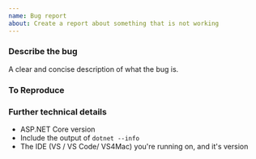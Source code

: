 ```yaml
---
name: Bug report
about: Create a report about something that is not working
---
```


<!--

More information on our issue management policies can be found here: https://aka.ms/aspnet/issue-policies

Please keep in mind that the GitHub issue tracker is not intended as a general support forum, but for reporting non-security bugs and feature requests.

If you believe you have an issue that affects the SECURITY of the platform, please do NOT create an issue and instead email your issue details to secure@microsoft.com. Your report may be eligible for our [bug bounty](https://www.microsoft.com/en-us/msrc/bounty-dot-net-core) but ONLY if it is reported through email.
For other types of questions, consider using [StackOverflow](https://stackoverflow.com).

-->

### Describe the bug
A clear and concise description of what the bug is.

### To Reproduce
<!--
What steps can we follow to reproduce the issue?

We ❤ code! Include a complete code listing or point us to a minimalistic GitHub repo.

``` C#
Console.WriteLine("Hello, World!");
```

Got Exceptions? Include both the message and the stack trace
-->

### Further technical details
- ASP.NET Core version
- Include the output of `dotnet --info`
- The IDE (VS / VS Code/ VS4Mac) you're running on, and it's version
